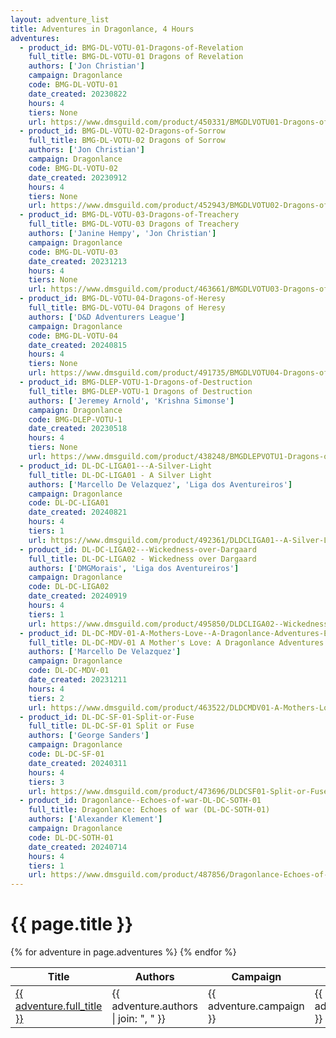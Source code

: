 ```yaml
---
layout: adventure_list
title: Adventures in Dragonlance, 4 Hours
adventures:
  - product_id: BMG-DL-VOTU-01-Dragons-of-Revelation
    full_title: BMG-DL-VOTU-01 Dragons of Revelation
    authors: ['Jon Christian']
    campaign: Dragonlance
    code: BMG-DL-VOTU-01
    date_created: 20230822
    hours: 4
    tiers: None
    url: https://www.dmsguild.com/product/450331/BMGDLVOTU01-Dragons-of-Revelation?filters=45470_0_0_0_0_0
  - product_id: BMG-DL-VOTU-02-Dragons-of-Sorrow
    full_title: BMG-DL-VOTU-02 Dragons of Sorrow
    authors: ['Jon Christian']
    campaign: Dragonlance
    code: BMG-DL-VOTU-02
    date_created: 20230912
    hours: 4
    tiers: None
    url: https://www.dmsguild.com/product/452943/BMGDLVOTU02-Dragons-of-Sorrow?filters=45470_0_0_0_0_0
  - product_id: BMG-DL-VOTU-03-Dragons-of-Treachery
    full_title: BMG-DL-VOTU-03 Dragons of Treachery
    authors: ['Janine Hempy', 'Jon Christian']
    campaign: Dragonlance
    code: BMG-DL-VOTU-03
    date_created: 20231213
    hours: 4
    tiers: None
    url: https://www.dmsguild.com/product/463661/BMGDLVOTU03-Dragons-of-Treachery?filters=45470_0_0_0_0_0
  - product_id: BMG-DL-VOTU-04-Dragons-of-Heresy
    full_title: BMG-DL-VOTU-04 Dragons of Heresy
    authors: ['D&D Adventurers League']
    campaign: Dragonlance
    code: BMG-DL-VOTU-04
    date_created: 20240815
    hours: 4
    tiers: None
    url: https://www.dmsguild.com/product/491735/BMGDLVOTU04-Dragons-of-Heresy?filters=45470_0_0_0_0_0
  - product_id: BMG-DLEP-VOTU-1-Dragons-of-Destruction
    full_title: BMG-DLEP-VOTU-1 Dragons of Destruction
    authors: ['Jeremey Arnold', 'Krishna Simonse']
    campaign: Dragonlance
    code: BMG-DLEP-VOTU-1
    date_created: 20230518
    hours: 4
    tiers: None
    url: https://www.dmsguild.com/product/438248/BMGDLEPVOTU1-Dragons-of-Destruction?filters=45470_0_0_0_0_0
  - product_id: DL-DC-LIGA01---A-Silver-Light
    full_title: DL-DC-LIGA01 - A Silver Light
    authors: ['Marcello De Velazquez', 'Liga dos Aventureiros']
    campaign: Dragonlance
    code: DL-DC-LIGA01
    date_created: 20240821
    hours: 4
    tiers: 1
    url: https://www.dmsguild.com/product/492361/DLDCLIGA01--A-Silver-Light?filters=0_0_100057_0_0_0_0_0
  - product_id: DL-DC-LIGA02---Wickedness-over-Dargaard
    full_title: DL-DC-LIGA02 - Wickedness over Dargaard
    authors: ['DMGMorais', 'Liga dos Aventureiros']
    campaign: Dragonlance
    code: DL-DC-LIGA02
    date_created: 20240919
    hours: 4
    tiers: 1
    url: https://www.dmsguild.com/product/495850/DLDCLIGA02--Wickedness-over-Dargaard?filters=45470_0_0_0_0_0
  - product_id: DL-DC-MDV-01-A-Mothers-Love--A-Dragonlance-Adventures-Experience
    full_title: DL-DC-MDV-01 A Mother's Love: A Dragonlance Adventures Experience
    authors: ['Marcello De Velazquez']
    campaign: Dragonlance
    code: DL-DC-MDV-01
    date_created: 20231211
    hours: 4
    tiers: 2
    url: https://www.dmsguild.com/product/463522/DLDCMDV01-A-Mothers-Love-A-Dragonlance-Adventures-Experience?filters=45470_0_0_0_0_0_0_0
  - product_id: DL-DC-SF-01-Split-or-Fuse
    full_title: DL-DC-SF-01 Split or Fuse
    authors: ['George Sanders']
    campaign: Dragonlance
    code: DL-DC-SF-01
    date_created: 20240311
    hours: 4
    tiers: 3
    url: https://www.dmsguild.com/product/473696/DLDCSF01-Split-or-Fuse?filters=0_0_100057_0_0_0_0_0
  - product_id: Dragonlance--Echoes-of-war-DL-DC-SOTH-01
    full_title: Dragonlance: Echoes of war (DL-DC-SOTH-01)
    authors: ['Alexander Klement']
    campaign: Dragonlance
    code: DL-DC-SOTH-01
    date_created: 20240714
    hours: 4
    tiers: 1
    url: https://www.dmsguild.com/product/487856/Dragonlance-Echoes-of-war-DLDCSOTH01?filters=0_0_100057_0_0_0_0_0
---
```


<h1 class="page-title">{{ page.title }}</h1>

<table class="adventure-table">
  <thead>
    <tr>
      <th>Title</th>
      <th>Authors</th>
      <th>Campaign</th>
      <th>Code</th>
      <th>Date</th>
      <th>Hours</th>
      <th>Tier</th>
    </tr>
  </thead>
  <tbody>
    {% for adventure in page.adventures %}
    <tr>
      <td><a href="{{ adventure.url }}">{{ adventure.full_title }}</a></td>
      <td>{{ adventure.authors | join: ", " }}</td>
      <td>{{ adventure.campaign }}</td>
      <td>{{ adventure.code }}</td>
      <td>{{ adventure.date_created }}</td>
      <td>{{ adventure.hours }}</td>
      <td>{{ adventure.tiers }}</td>
    </tr>
    {% endfor %}
  </tbody>
</table>
